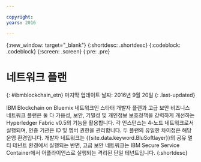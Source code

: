 ```yaml
---

copyright:
years: 2016

---
```


{:new_window: target="_blank"}
{:shortdesc: .shortdesc}
{:codeblock: .codeblock}
{:screen: .screen}
{:pre: .pre}


# 네트워크 플랜
{: #ibmblockchain_etn}
마지막 업데이트 날짜: 2016년 9월 20일
{: .last-updated}

IBM Blockchain on Bluemix 네트워크인 스타터 개발자 플랜과 고급 보안 비즈니스 네트워크 플랜은 둘 다 가용성, 보안, 기밀성 및 개인정보 보호정책을 강력하게 개선하는 Hyperledger Fabric v0.5의 기능을 활용합니다. 각 인스턴스는 4-노드 네트워크로서 실행되며, 인증 기관은 ID 및 멤버 권한을 관리합니다. 두 플랜의 유일한 차이점은 해당 운영 환경입니다. 개발자 네트워크는 {{site.data.keyword.BluSoftlayer}}의 공유 멀티 테넌트 환경에서 실행되는 반면, 고급 보안 네트워크는 IBM Secure Service Container에서 어플라이언스로 실행되는 격리된 단일 테넌트입니다.
{:shortdesc}

<!---The High-Security business network provides important capabilities above and beyond the two-node multi-tenant developer service on Softlayer (aimed towards application development; writing chaincode and experimenting with APIs).  The high security plan supplies your own private blockchain test environment, which has been vetted and secured by IBM.  With the following features, your dedicated and high security environment enables you to take the next step towards preparing your organization for enterprise blockchain networks:~~

~~1. A dedicated four-node blockchain network; single-tenant with no shared resources~~
~~2. An IBM-certified version of the latest Hyperledger fabric, along with mechanisms to unlock inherent identity and security features~~
~~3. Isolation and protection from system and platform administrators, root users, and unauthorized users.~~
~~4. Verified test cases for security, consensus, availability, and performance--->
